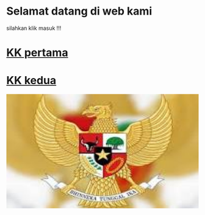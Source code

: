 <html lang="en">
 <head>
  <meta charset="utf-8"/>
  <meta content="width=device-width, initial-scale=1.0" name="viewport"/>
  <title>web</title>
 <link rel="stylesheet" href="kartu.css">
 </head>
 <body>
  <div class="header">
   <h1>
    Selamat datang di web kami
   </h1>
   <p>
    silahkan klik masuk !!!
   </p>
   <div class="tombol">
    <h1><a href="kartu.md" class="login">
     KK pertama
    </a>
    </div>
    <div class="tombol">
    <h1><a href="kartu2.md" class="login">
     KK kedua
    </a>
    </div>
  </div>
  <div class="image-container">
   <img height="300" src="garuda.jpg" width="600"/>
  </div>
 </body>
</html>

